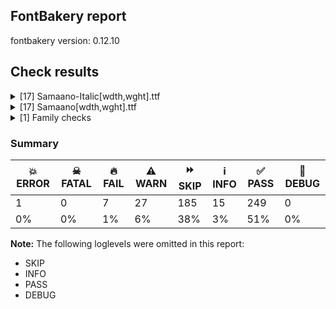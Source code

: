 ## FontBakery report

fontbakery version: 0.12.10





## Check results



<details><summary>[17] Samaano-Italic[wdth,wght].ttf</summary>
<div>
<details>
    <summary>🔥 <b>FAIL</b> STAT table has Axis Value tables? <a href="https://fontbakery.readthedocs.io/en/stable/fontbakery/checks/opentype.stat.html#"></a></summary>
    <div>







* 🔥 **FAIL** <p>STAT table has no Axis Value tables.</p>
 [code: no-axis-value-tables]



</div>
</details>

<details>
    <summary>🔥 <b>FAIL</b> Checking OS/2 usWinAscent & usWinDescent. <a href="https://fontbakery.readthedocs.io/en/stable/fontbakery/checks/universal.metrics.html#"></a></summary>
    <div>







* 🔥 **FAIL** <p>OS/2.usWinDescent value should be equal or greater than 978, but got 958 instead</p>
 [code: descent]



</div>
</details>

<details>
    <summary>🔥 <b>FAIL</b> Shapes languages in all GF glyphsets. <a href="https://fontbakery.readthedocs.io/en/stable/fontbakery/checks/googlefonts.glyphset.html#"></a></summary>
    <div>







* 🔥 **FAIL** <p>GF_Latin_Core glyphset:</p>
<table>
<thead>
<tr>
<th align="left">Language</th>
<th align="left">FAIL messages</th>
</tr>
</thead>
<tbody>
<tr>
<td align="left">nl_Latn (Dutch)</td>
<td align="left">Shaper didn't attach acutecomb to j</td>
</tr>
</tbody>
</table>
 [code: failed-language-shaping]



</div>
</details>

<details>
    <summary>🔥 <b>FAIL</b> Validate STAT particle names and values match the fallback names in GFAxisRegistry. <a href="https://fontbakery.readthedocs.io/en/stable/fontbakery/checks/googlefonts.axisregistry.html#"></a></summary>
    <div>







* 🔥 **FAIL** <p>STAT table is missing Axis Value Records</p>
 [code: missing-axis-values]



</div>
</details>

<details>
    <summary>⚠️ <b>WARN</b> Checking correctness of monospaced metadata. <a href="https://fontbakery.readthedocs.io/en/stable/fontbakery/checks/opentype.name.html#"></a></summary>
    <div>







* ⚠️ **WARN** <p>The OpenType spec recommends at <a href="https://learn.microsoft.com/en-us/typography/opentype/spec/recom#hhea-table">https://learn.microsoft.com/en-us/typography/opentype/spec/recom#hhea-table</a> that hhea.numberOfHMetrics be set to 3 but this font has 434 instead.
Please read <a href="https://github.com/fonttools/fonttools/issues/3014">https://github.com/fonttools/fonttools/issues/3014</a> to decide whether this makes sense for your font.</p>
 [code: bad-numberOfHMetrics]



</div>
</details>

<details>
    <summary>⚠️ <b>WARN</b> Check glyphs in mark glyph class are non-spacing. <a href="https://fontbakery.readthedocs.io/en/stable/fontbakery/checks/opentype.gdef.html#"></a></summary>
    <div>







* ⚠️ **WARN** <p>The following spacing glyphs may be in the GDEF mark glyph class by mistake:
glyph094D (unencoded), uni0930_uni094D.blwf (unencoded), uni0930_uni094D.rphf (unencoded), uni093A (U+093A), uni093C (U+093C), uni0945 (U+0945), uni0946 (U+0946), uni0947 (U+0947), uni0948 (U+0948), uni0951 (U+0951), uni0952 (U+0952), uni0953 (U+0953), uni0954 (U+0954), uni0955 (U+0955), uni0956 (U+0956), uni0957 (U+0957), uni0962 (U+0962) and uni0963 (U+0963)</p>
 [code: spacing-mark-glyphs]



</div>
</details>

<details>
    <summary>⚠️ <b>WARN</b> Check mark characters are in GDEF mark glyph class. <a href="https://fontbakery.readthedocs.io/en/stable/fontbakery/checks/opentype.gdef.html#"></a></summary>
    <div>







* ⚠️ **WARN** <p>The following mark characters could be in the GDEF mark glyph class:
hookabovecomb (U+0309) and uni0305 (U+0305)</p>
 [code: mark-chars]



</div>
</details>

<details>
    <summary>⚠️ <b>WARN</b> Check accent of Lcaron, dcaron, lcaron, tcaron <a href="https://fontbakery.readthedocs.io/en/stable/fontbakery/checks/universal.html#"></a></summary>
    <div>









* ⚠️ **WARN** <p>dcaron is decomposed and therefore could not be checked. Please check manually.</p>
 [code: decomposed-outline]



* ⚠️ **WARN** <p>Lcaron is decomposed and therefore could not be checked. Please check manually.</p>
 [code: decomposed-outline]



* ⚠️ **WARN** <p>lcaron is decomposed and therefore could not be checked. Please check manually.</p>
 [code: decomposed-outline]



* ⚠️ **WARN** <p>tcaron is decomposed and therefore could not be checked. Please check manually.</p>
 [code: decomposed-outline]



</div>
</details>

<details>
    <summary>⚠️ <b>WARN</b> Detect any interpolation issues in the font. <a href="https://fontbakery.readthedocs.io/en/stable/fontbakery/checks/universal.html#"></a></summary>
    <div>







* ⚠️ **WARN** <p>Interpolation issues were found in the font:</p>
<pre><code>- Contour order differs in glyph 'uni094C_uni0902.abvs': [0, 1, 2, 3, 4] in wght=700,wdth=100, [0, 1, 3, 4, 2] in wght=700,wdth=200.

- Contour 4 start point differs in glyph 'uni094C_uni0902.abvs' between location wght=700,wdth=100 and location wght=700,wdth=200

- Contour order differs in glyph 'uni094C_uni0902.abvs': [0, 1, 2, 3, 4] in wght=700,wdth=200, [0, 1, 2, 4, 3] in wght=100,wdth=100.

- Contour order differs in glyph 'uni094C_uni0902.abvs': [0, 1, 2, 3, 4] in wght=100,wdth=100, [0, 1, 3, 4, 2] in wght=100,wdth=200.

- Contour order differs in glyph 'uni0946_uni0902.abvs': [0, 1, 2, 3, 4] in wght=700,wdth=100, [0, 3, 2, 4, 1] in wght=700,wdth=200.

- Contour order differs in glyph 'uni0946_uni0902.abvs': [0, 1, 2, 3, 4] in wght=700,wdth=200, [0, 1, 2, 4, 3] in wght=100,wdth=100.

- Contour order differs in glyph 'uni0946_uni0902.abvs': [0, 1, 2, 3, 4] in wght=100,wdth=100, [0, 1, 2, 4, 3] in wght=100,wdth=200.

- Contour order differs in glyph 'uni0949_uni0902.abvs': [0, 1, 2, 3, 4, 5] in wght=700,wdth=100, [0, 1, 5, 3, 4, 2] in wght=700,wdth=200.

- Contour order differs in glyph 'uni0947_uni0902.abvs': [0, 1, 2] in wght=700,wdth=100, [0, 2, 1] in wght=700,wdth=200.

- Contour 2 start point differs in glyph 'uni0947_uni0902.abvs' between location wght=700,wdth=100 and location wght=700,wdth=200

- Contour order differs in glyph 'uni0946_uni0930_uni094D.abvs': [0, 1, 2, 3, 4, 5, 6] in wght=700,wdth=100, [4, 1, 5, 3, 6, 2, 0] in wght=700,wdth=200.

- Contour 0 start point differs in glyph 'uni0946_uni0930_uni094D.abvs' between location wght=700,wdth=100 and location wght=700,wdth=200

- Contour 0 in glyph 'uni0946_uni0930_uni094D.abvs': becomes underweight between wght=700,wdth=100 and wght=700,wdth=200.

- Contour 5 start point differs in glyph 'uni0946_uni0930_uni094D.abvs' between location wght=700,wdth=100 and location wght=700,wdth=200

- Contour 6 start point differs in glyph 'uni0946_uni0930_uni094D.abvs' between location wght=700,wdth=100 and location wght=700,wdth=200

- Contour 6 in glyph 'uni0946_uni0930_uni094D.abvs': becomes underweight between wght=700,wdth=100 and wght=700,wdth=200.

- Contour order differs in glyph 'uni0945_uni0930_uni094D.abvs': [0, 1, 2, 3, 4, 5, 6] in wght=700,wdth=100, [4, 2, 5, 3, 6, 0, 1] in wght=700,wdth=200.

- Contour 0 start point differs in glyph 'uni0945_uni0930_uni094D.abvs' between location wght=700,wdth=100 and location wght=700,wdth=200

- Contour 0 in glyph 'uni0945_uni0930_uni094D.abvs': becomes underweight between wght=700,wdth=100 and wght=700,wdth=200.

- Contour 1 start point differs in glyph 'uni0945_uni0930_uni094D.abvs' between location wght=700,wdth=100 and location wght=700,wdth=200

- Contour 1 in glyph 'uni0945_uni0930_uni094D.abvs': becomes underweight between wght=700,wdth=100 and wght=700,wdth=200.

- Contour 5 start point differs in glyph 'uni0945_uni0930_uni094D.abvs' between location wght=700,wdth=100 and location wght=700,wdth=200

- Contour 5 in glyph 'uni0945_uni0930_uni094D.abvs': becomes underweight between wght=700,wdth=100 and wght=700,wdth=200.

- Contour order differs in glyph 'uni0945_uni0902.abvs': [0, 1, 2, 3, 4] in wght=700,wdth=100, [0, 2, 3, 4, 1] in wght=700,wdth=200.

- Contour order differs in glyph 'uni0945_uni0902.abvs': [0, 1, 2, 3, 4] in wght=100,wdth=100, [0, 1, 2, 4, 3] in wght=100,wdth=200.

- Contour order differs in glyph 'Dcaron': [0, 1, 2, 3, 4, 5, 6] in wght=700,wdth=100, [0, 1, 2, 5, 4, 6, 3] in wght=700,wdth=200.

- Contour 3 start point differs in glyph 'Dcaron' between location wght=700,wdth=100 and location wght=700,wdth=200

- Contour 3 in glyph 'Dcaron': becomes underweight between wght=700,wdth=100 and wght=700,wdth=200.

- Contour 5 start point differs in glyph 'Dcaron' between location wght=700,wdth=100 and location wght=700,wdth=200

- Contour 5 in glyph 'Dcaron': becomes underweight between wght=700,wdth=100 and wght=700,wdth=200.

- Contour order differs in glyph 'Dcaron': [0, 1, 2, 3, 4, 5, 6] in wght=700,wdth=200, [0, 6, 2, 1, 4, 3, 5] in wght=100,wdth=100.

- Contour 1 in glyph 'Dcaron': becomes underweight between wght=700,wdth=200 and wght=100,wdth=100.

- Contour 5 start point differs in glyph 'Dcaron' between location wght=700,wdth=200 and location wght=100,wdth=100

- Contour 5 in glyph 'Dcaron': becomes underweight between wght=700,wdth=200 and wght=100,wdth=100.

- Contour 6 start point differs in glyph 'Dcaron' between location wght=700,wdth=200 and location wght=100,wdth=100

- Contour 6 in glyph 'Dcaron': becomes underweight between wght=700,wdth=200 and wght=100,wdth=100.

- Contour order differs in glyph 'uni0948_uni0902.abvs': [0, 1, 2, 3] in wght=700,wdth=100, [0, 2, 3, 1] in wght=700,wdth=200.

- Contour 3 start point differs in glyph 'uni0948_uni0902.abvs' between location wght=700,wdth=100 and location wght=700,wdth=200

- Contour 3 in glyph 'uni0948_uni0902.abvs': becomes underweight between wght=700,wdth=100 and wght=700,wdth=200.
</code></pre>
 [code: interpolation-issues]



</div>
</details>

<details>
    <summary>⚠️ <b>WARN</b> Check font contains no unreachable glyphs <a href="https://fontbakery.readthedocs.io/en/stable/fontbakery/checks/universal.glyphset.html#"></a></summary>
    <div>







* ⚠️ **WARN** <p>The following glyphs could not be reached by codepoint or substitution rules:</p>
<pre><code>- glyph094D

- uni0930_uni094D.abvs

- uni0930_uni094D.vatu
</code></pre>
 [code: unreachable-glyphs]



</div>
</details>

<details>
    <summary>⚠️ <b>WARN</b> Validate size, and resolution of article images, and ensure article page has minimum length and includes visual assets. <a href="https://fontbakery.readthedocs.io/en/stable/fontbakery/checks/googlefonts.article.html#"></a></summary>
    <div>







* ⚠️ **WARN** <p>Family metadata at fonts/variable does not have an article.</p>
 [code: lacks-article]



</div>
</details>

<details>
    <summary>⚠️ <b>WARN</b> Check for codepoints not covered by METADATA subsets. <a href="https://fontbakery.readthedocs.io/en/stable/fontbakery/checks/googlefonts.subsets.html#"></a></summary>
    <div>







* ⚠️ **WARN** <p>The following codepoints supported by the font are not covered by
any subsets defined in the font's metadata file, and will never
be served. You can solve this by either manually adding additional
subset declarations to METADATA.pb, or by editing the glyphset
definitions.</p>
<ul>
<li>U+02D8 BREVE: try adding one of: yi, canadian-aboriginal</li>
<li>U+02D9 DOT ABOVE: try adding one of: yi, canadian-aboriginal</li>
<li>U+02DB OGONEK: try adding one of: yi, canadian-aboriginal</li>
<li>U+0302 COMBINING CIRCUMFLEX ACCENT: try adding one of: math, cherokee, tifinagh, coptic</li>
<li>U+0305 COMBINING OVERLINE: try adding one of: coptic, math, gothic, elbasan, glagolitic</li>
<li>U+0306 COMBINING BREVE: try adding one of: tifinagh, old-permic</li>
<li>U+0307 COMBINING DOT ABOVE: try adding one of: malayalam, coptic, todhri, canadian-aboriginal, duployan, math, hebrew, tifinagh, syriac, tai-le, old-permic</li>
<li>U+030A COMBINING RING ABOVE: try adding one of: duployan, syriac</li>
<li>U+030B COMBINING DOUBLE ACUTE ACCENT: try adding one of: osage, cherokee</li>
<li>U+030C COMBINING CARON: try adding one of: cherokee, tai-le</li>
<li>U+0326 COMBINING COMMA BELOW: try adding math</li>
<li>U+0327 COMBINING CEDILLA: try adding math</li>
<li>U+0328 COMBINING OGONEK: not included in any glyphset definition</li>
<li>U+0331 COMBINING MACRON BELOW: try adding one of: cherokee, caucasian-albanian, thai, gothic, tifinagh, syriac, sunuwar</li>
<li>U+2021 DOUBLE DAGGER: try adding adlam</li>
<li>U+2030 PER MILLE SIGN: try adding adlam</li>
<li>U+FB01 LATIN SMALL LIGATURE FI: not included in any glyphset definition</li>
<li>U+FB02 LATIN SMALL LIGATURE FL: not included in any glyphset definition</li>
</ul>
<p>Or you can add the above codepoints to one of the subsets supported by the font: <code>devanagari</code>, <code>latin</code>, <code>latin-ext</code></p>
 [code: unreachable-subsetting]



</div>
</details>

<details>
    <summary>⚠️ <b>WARN</b> Ensure soft_dotted characters lose their dot when combined with marks that replace the dot. <a href="https://fontbakery.readthedocs.io/en/stable/fontbakery/checks/shaping.html#"></a></summary>
    <div>







* ⚠️ **WARN** <p>The dot of soft dotted characters used in orthographies <em>must</em> disappear in the following strings: i̊ i̋ j̀ j́ j̃ j̄ j̈ į̀ į́ į̂ į̃ į̄ į̌</p>
<p>The dot of soft dotted characters <em>should</em> disappear in other cases, for example: i̅ i̇ ỉ ǐ ị̅ ị̇ ị̉ ị̊ ị̋ ị̌ i̦̅ i̦̇ ỉ̦ i̦̊ i̦̋ ǐ̦ i̧̅ i̧̇ ỉ̧ i̧̊</p>
<p>Your font fully covers the following languages that require the soft-dotted feature: Lithuanian (Latn, 2,357,094 speakers).</p>
<p>Your font does <em>not</em> cover the following languages that require the soft-dotted feature: Basaa (Latn, 332,940 speakers), Lugbara (Latn, 2,200,000 speakers), Dii (Latn, 71,000 speakers), Avokaya (Latn, 100,000 speakers), Southern Kisi (Latn, 360,000 speakers), Dutch (Latn, 31,709,104 speakers), Vute (Latn, 21,000 speakers), Gulay (Latn, 250,478 speakers), Bafut (Latn, 158,146 speakers), Fur (Latn, 1,230,163 speakers), Bete-Bendi (Latn, 100,000 speakers), Aghem (Latn, 38,843 speakers), Ngbaka (Latn, 1,020,000 speakers), Ejagham (Latn, 120,000 speakers), South Central Banda (Latn, 244,000 speakers), Mfumte (Latn, 79,000 speakers), Mango (Latn, 77,000 speakers), Zapotec (Latn, 490,000 speakers), Nateni (Latn, 100,000 speakers), Kom (Latn, 360,685 speakers), Cicipu (Latn, 44,000 speakers), Ma’di (Latn, 584,000 speakers), Sar (Latn, 500,000 speakers), Navajo (Latn, 166,319 speakers), Ijo, Southeast (Latn, 2,471,000 speakers), Ekpeye (Latn, 226,000 speakers), Ebira (Latn, 2,200,000 speakers), Makaa (Latn, 221,000 speakers), Koonzime (Latn, 40,000 speakers), Nzakara (Latn, 50,000 speakers), Dan (Latn, 1,099,244 speakers), Ukrainian (Cyrl, 29,273,587 speakers), Belarusian (Cyrl, 10,064,517 speakers), Mundani (Latn, 34,000 speakers), Yala (Latn, 200,000 speakers), Kpelle, Guinea (Latn, 622,000 speakers), Igbo (Latn, 27,823,640 speakers).</p>
 [code: soft-dotted]



</div>
</details>

<details>
    <summary>⚠️ <b>WARN</b> Are there any misaligned on-curve points? <a href="https://fontbakery.readthedocs.io/en/stable/fontbakery/checks/outline.html#"></a></summary>
    <div>







* ⚠️ **WARN** <p>The following glyphs have on-curve points which have potentially incorrect y coordinates:</p>
<pre><code>* Eng (U+014A): X=395.0,Y=1550.0 (should be at cap-height 1548?)

* Eng (U+014A): X=1194.0,Y=1550.0 (should be at cap-height 1548?)

* uni1E4D (U+1E4D): X=663.0,Y=1550.0 (should be at cap-height 1548?)
</code></pre>
 [code: found-misalignments]



</div>
</details>

<details>
    <summary>⚠️ <b>WARN</b> Ensure variable fonts include an avar table. <a href="https://fontbakery.readthedocs.io/en/stable/fontbakery/checks/googlefonts.varfont.html#"></a></summary>
    <div>







* ⚠️ **WARN** <p>This variable font does not have an avar table.</p>
 [code: missing-avar]



</div>
</details>

<details>
    <summary>⚠️ <b>WARN</b> Ensure fonts have ScriptLangTags declared on the 'meta' table. <a href="https://fontbakery.readthedocs.io/en/stable/fontbakery/checks/googlefonts.meta.html#"></a></summary>
    <div>







* ⚠️ **WARN** <p>This font file does not have a 'meta' table.</p>
 [code: lacks-meta-table]



</div>
</details>

<details>
    <summary>⚠️ <b>WARN</b> Checking OS/2 achVendID. <a href="https://fontbakery.readthedocs.io/en/stable/fontbakery/checks/googlefonts.os2.html#"></a></summary>
    <div>







* ⚠️ **WARN** <p>OS/2 VendorID value 'anir' is not yet recognized. If you registered it recently, then it's safe to ignore this warning message. Otherwise, you should set it to your own unique 4 character code, and register it with Microsoft at <a href="https://www.microsoft.com/typography/links/vendorlist.aspx">https://www.microsoft.com/typography/links/vendorlist.aspx</a></p>
 [code: unknown]



</div>
</details>
</div>
</details>

<details><summary>[17] Samaano[wdth,wght].ttf</summary>
<div>
<details>
    <summary>💥 <b>ERROR</b> Familyname must be unique according to namecheck.fontdata.com <a href="https://fontbakery.readthedocs.io/en/stable/fontbakery/checks/googlefonts.html#"></a></summary>
    <div>







* 💥 **ERROR** <p>Failed to access: <a href="http://namecheck.fontdata.com">http://namecheck.fontdata.com</a>.
This check relies on the external service <a href="http://namecheck.fontdata.com">http://namecheck.fontdata.com</a> via the internet. While the service cannot be reached or does not respond this check is broken.</p>
<pre><code>	You can exclude this check with the command line option:
	-x com.google.fonts/check/fontdata_namecheck

	Or you can wait until the service is available again.
	If the problem persists please report this issue at: https://github.com/fonttools/fontbakery/issues

	Original error message:
	&lt;class 'requests.exceptions.ReadTimeout'&gt;
</code></pre>
 [code: namecheck-service]



</div>
</details>

<details>
    <summary>🔥 <b>FAIL</b> Checking OS/2 usWinAscent & usWinDescent. <a href="https://fontbakery.readthedocs.io/en/stable/fontbakery/checks/universal.metrics.html#"></a></summary>
    <div>







* 🔥 **FAIL** <p>OS/2.usWinDescent value should be equal or greater than 978, but got 958 instead</p>
 [code: descent]



</div>
</details>

<details>
    <summary>🔥 <b>FAIL</b> Shapes languages in all GF glyphsets. <a href="https://fontbakery.readthedocs.io/en/stable/fontbakery/checks/googlefonts.glyphset.html#"></a></summary>
    <div>







* 🔥 **FAIL** <p>GF_Latin_Core glyphset:</p>
<table>
<thead>
<tr>
<th align="left">Language</th>
<th align="left">FAIL messages</th>
</tr>
</thead>
<tbody>
<tr>
<td align="left">nl_Latn (Dutch)</td>
<td align="left">Shaper didn't attach acutecomb to j</td>
</tr>
</tbody>
</table>
 [code: failed-language-shaping]



</div>
</details>

<details>
    <summary>⚠️ <b>WARN</b> Checking correctness of monospaced metadata. <a href="https://fontbakery.readthedocs.io/en/stable/fontbakery/checks/opentype.name.html#"></a></summary>
    <div>







* ⚠️ **WARN** <p>The OpenType spec recommends at <a href="https://learn.microsoft.com/en-us/typography/opentype/spec/recom#hhea-table">https://learn.microsoft.com/en-us/typography/opentype/spec/recom#hhea-table</a> that hhea.numberOfHMetrics be set to 3 but this font has 441 instead.
Please read <a href="https://github.com/fonttools/fonttools/issues/3014">https://github.com/fonttools/fonttools/issues/3014</a> to decide whether this makes sense for your font.</p>
 [code: bad-numberOfHMetrics]



* ⚠️ **WARN** <p>Font is monospaced but 1 glyphs (0.14%) have a different width. You should check the widths of: ['ldot']</p>
 [code: mono-outliers]



</div>
</details>

<details>
    <summary>⚠️ <b>WARN</b> Check glyphs in mark glyph class are non-spacing. <a href="https://fontbakery.readthedocs.io/en/stable/fontbakery/checks/opentype.gdef.html#"></a></summary>
    <div>







* ⚠️ **WARN** <p>The following spacing glyphs may be in the GDEF mark glyph class by mistake:
acutecomb (U+0301), dotbelowcomb (U+0323), glyph094D (unencoded), gravecomb (U+0300), tildecomb (U+0303), uni0304 (U+0304), uni0306 (U+0306), uni0307 (U+0307), uni0308 (U+0308), uni030A (U+030A), uni030B (U+030B), uni030C (U+030C), uni0326 (U+0326), uni0327 (U+0327), uni0328 (U+0328), uni0331 (U+0331), uni0930_uni094D.blwf (unencoded), uni0930_uni094D.rphf (unencoded), uni093A (U+093A), uni093C (U+093C), uni0945 (U+0945), uni0946 (U+0946), uni0947 (U+0947), uni0948 (U+0948), uni0955 (U+0955), uni0956 (U+0956), uni0957 (U+0957), uni0962 (U+0962) and uni0963 (U+0963)</p>
 [code: spacing-mark-glyphs]



</div>
</details>

<details>
    <summary>⚠️ <b>WARN</b> Check mark characters are in GDEF mark glyph class. <a href="https://fontbakery.readthedocs.io/en/stable/fontbakery/checks/opentype.gdef.html#"></a></summary>
    <div>







* ⚠️ **WARN** <p>The following mark characters could be in the GDEF mark glyph class:
hookabovecomb (U+0309) and uni0305 (U+0305)</p>
 [code: mark-chars]



</div>
</details>

<details>
    <summary>⚠️ <b>WARN</b> Check accent of Lcaron, dcaron, lcaron, tcaron <a href="https://fontbakery.readthedocs.io/en/stable/fontbakery/checks/universal.html#"></a></summary>
    <div>









* ⚠️ **WARN** <p>dcaron is decomposed and therefore could not be checked. Please check manually.</p>
 [code: decomposed-outline]



* ⚠️ **WARN** <p>Lcaron is decomposed and therefore could not be checked. Please check manually.</p>
 [code: decomposed-outline]



* ⚠️ **WARN** <p>lcaron is decomposed and therefore could not be checked. Please check manually.</p>
 [code: decomposed-outline]



* ⚠️ **WARN** <p>tcaron is decomposed and therefore could not be checked. Please check manually.</p>
 [code: decomposed-outline]



</div>
</details>

<details>
    <summary>⚠️ <b>WARN</b> Detect any interpolation issues in the font. <a href="https://fontbakery.readthedocs.io/en/stable/fontbakery/checks/universal.html#"></a></summary>
    <div>







* ⚠️ **WARN** <p>Interpolation issues were found in the font:</p>
<pre><code>- Contour order differs in glyph 'uni0929_uni094D.haln': [0, 1, 2, 3, 4, 5, 6] in wght=700,wdth=100, [4, 6, 0, 1, 2, 3, 5] in wght=700,wdth=200.

- Contour order differs in glyph 'uni092D_uni094D.haln': [0, 1, 2, 3, 4, 5, 6, 7, 8, 9] in wght=700,wdth=100, [8, 9, 0, 1, 2, 3, 4, 5, 6, 7] in wght=700,wdth=200.

- Contour order differs in glyph 'uni0932_uni094D.haln': [0, 1, 2, 3, 4, 5, 6] in wght=700,wdth=100, [5, 6, 0, 1, 2, 3, 4] in wght=700,wdth=200.

- Contour order differs in glyph 'uni095A_uni094D.haln': [0, 1, 2, 3, 4, 5, 6, 7] in wght=700,wdth=100, [6, 7, 0, 1, 2, 3, 4, 5] in wght=700,wdth=200.

- Contour order differs in glyph 'uni091A_uni094D.haln': [0, 1, 2, 3, 4, 5, 6] in wght=700,wdth=100, [5, 6, 0, 1, 2, 3, 4] in wght=700,wdth=200.

- Contour order differs in glyph 'uni0926_uni094D.haln': [0, 1, 2, 3, 4, 5, 6, 7] in wght=700,wdth=100, [6, 7, 0, 1, 2, 3, 4, 5] in wght=700,wdth=200.

- Contour order differs in glyph 'uni0940_uni0902.abvs': [0, 1, 2, 3, 4] in wght=700,wdth=100, [4, 0, 1, 2, 3] in wght=700,wdth=200.

- Contour order differs in glyph 'uni094C_uni0902.abvs': [0, 1, 2, 3, 4] in wght=700,wdth=100, [4, 0, 1, 2, 3] in wght=700,wdth=200.

- Contour order differs in glyph 'uni091B_uni094D.haln': [0, 1, 2, 3, 4, 5, 6, 7, 8, 9, 10] in wght=700,wdth=100, [9, 10, 0, 1, 2, 3, 4, 5, 6, 7, 8] in wght=700,wdth=200.

- Contour order differs in glyph 'uni091C_uni094D_uni091E_uni094D': [0, 1, 2, 3, 4, 5, 6, 7] in wght=700,wdth=100, [6, 7, 0, 1, 2, 3, 4, 5] in wght=700,wdth=200.

- Contour 0 start point differs in glyph 'hbar' between location wght=700,wdth=100 and location wght=700,wdth=200

- Contour 1 start point differs in glyph 'hbar' between location wght=700,wdth=100 and location wght=700,wdth=200

- Contour 2 start point differs in glyph 'hbar' between location wght=700,wdth=100 and location wght=700,wdth=200

- Contour 3 start point differs in glyph 'hbar' between location wght=700,wdth=100 and location wght=700,wdth=200

- Contour order differs in glyph 'uni092F_uni094D.haln': [0, 1, 2, 3, 4, 5, 6] in wght=700,wdth=100, [5, 6, 0, 1, 2, 3, 4] in wght=700,wdth=200.

- Contour order differs in glyph 'uni091C_uni094D.haln': [0, 1, 2, 3, 4, 5, 6, 7] in wght=700,wdth=100, [6, 7, 0, 1, 2, 3, 4, 5] in wght=700,wdth=200.

- Contour order differs in glyph 'uni0934_uni094D.haln': [0, 1, 2, 3, 4, 5, 6, 7, 8] in wght=700,wdth=100, [6, 8, 0, 1, 2, 3, 4, 5, 7] in wght=700,wdth=200.

- Contour order differs in glyph 'uni0915_uni094D_uni0937_uni094D': [0, 1, 2, 3, 4, 5, 6, 7, 8, 9, 10] in wght=700,wdth=100, [9, 10, 0, 1, 2, 3, 4, 5, 6, 7, 8] in wght=700,wdth=200.

- Contour order differs in glyph 'uni092A_uni094D.haln': [0, 1, 2, 3, 4, 5] in wght=700,wdth=100, [4, 5, 0, 1, 2, 3] in wght=700,wdth=200.

- Contour 0 start point differs in glyph 'Hbar' between location wght=700,wdth=100 and location wght=700,wdth=200

- Contour 1 start point differs in glyph 'Hbar' between location wght=700,wdth=100 and location wght=700,wdth=200

- Contour 2 start point differs in glyph 'Hbar' between location wght=700,wdth=100 and location wght=700,wdth=200

- Contour 3 start point differs in glyph 'Hbar' between location wght=700,wdth=100 and location wght=700,wdth=200

- Contour order differs in glyph 'uni095C_uni094D.haln': [0, 1, 2, 3, 4, 5, 6, 7, 8, 9, 10] in wght=700,wdth=100, [8, 10, 0, 1, 2, 3, 4, 5, 6, 7, 9] in wght=700,wdth=200.

- Contour order differs in glyph 'uni091F_uni094D.haln': [0, 1, 2, 3, 4, 5, 6] in wght=700,wdth=100, [5, 6, 0, 1, 2, 3, 4] in wght=700,wdth=200.

- Contour order differs in glyph 'uni0933_uni094D.haln': [0, 1, 2, 3, 4, 5, 6, 7] in wght=700,wdth=100, [6, 7, 0, 1, 2, 3, 4, 5] in wght=700,wdth=200.

- Contour order differs in glyph 'uni0946_uni0902.abvs': [0, 1, 2, 3, 4] in wght=700,wdth=100, [4, 0, 1, 2, 3] in wght=700,wdth=200.

- Contour order differs in glyph 'uni0927_uni094D.haln': [0, 1, 2, 3, 4, 5, 6, 7, 8] in wght=700,wdth=100, [7, 8, 0, 1, 2, 3, 4, 5, 6] in wght=700,wdth=200.

- Contour order differs in glyph 'uni0931_uni094D.haln': [0, 1, 2, 3, 4, 5, 6] in wght=700,wdth=100, [4, 6, 0, 1, 2, 3, 5] in wght=700,wdth=200.

- Contour order differs in glyph 'uni092E_uni094D.haln': [0, 1, 2, 3, 4, 5, 6, 7] in wght=700,wdth=100, [6, 7, 0, 1, 2, 3, 4, 5] in wght=700,wdth=200.

- Contour order differs in glyph 'uni095B_uni094D.haln': [0, 1, 2, 3, 4, 5, 6, 7, 8] in wght=700,wdth=100, [7, 8, 0, 1, 2, 3, 4, 5, 6] in wght=700,wdth=200.

- Contour order differs in glyph 'uni0940_uni0930_uni094D.abvs': [0, 1, 2, 3, 4, 5, 6] in wght=700,wdth=100, [3, 4, 5, 6, 0, 1, 2] in wght=700,wdth=200.

- Contour order differs in glyph 'uni095E_uni094D.haln': [0, 1, 2, 3, 4, 5, 6, 7] in wght=700,wdth=100, [6, 7, 0, 1, 2, 3, 4, 5] in wght=700,wdth=200.

- Contour order differs in glyph 'uni0920_uni094D.haln': [0, 1, 2, 3, 4, 5, 6, 7] in wght=700,wdth=100, [6, 7, 0, 1, 2, 3, 4, 5] in wght=700,wdth=200.

- Contour order differs in glyph 'uni0949_uni0930_uni094D.abvs': [0, 1, 2, 3, 4, 5, 6, 7] in wght=700,wdth=100, [3, 4, 5, 6, 7, 0, 1, 2] in wght=700,wdth=200.

- Contour order differs in glyph 'uni0921_uni094D.haln': [0, 1, 2, 3, 4, 5, 6, 7, 8, 9] in wght=700,wdth=100, [8, 9, 0, 1, 2, 3, 4, 5, 6, 7] in wght=700,wdth=200.

- Contour order differs in glyph 'uni0936_uni094D.haln': [0, 1, 2, 3, 4, 5, 6, 7, 8] in wght=700,wdth=100, [7, 8, 0, 1, 2, 3, 4, 5, 6] in wght=700,wdth=200.

- Contour order differs in glyph 'uni094A_uni0930_uni094D.abvs': [0, 1, 2, 3, 4, 5, 6, 7] in wght=700,wdth=100, [3, 4, 5, 6, 7, 0, 1, 2] in wght=700,wdth=200.

- Contour order differs in glyph 'uni0916_uni094D.haln': [0, 1, 2, 3, 4, 5, 6, 7, 8, 9] in wght=700,wdth=100, [8, 9, 0, 1, 2, 3, 4, 5, 6, 7] in wght=700,wdth=200.

- Contour order differs in glyph 'uni0918_uni094D.haln': [0, 1, 2, 3, 4, 5, 6, 7] in wght=700,wdth=100, [6, 7, 0, 1, 2, 3, 4, 5] in wght=700,wdth=200.

- Contour order differs in glyph 'uni0930_uni094D.haln': [0, 1, 2, 3, 4, 5] in wght=700,wdth=100, [4, 5, 0, 1, 2, 3] in wght=700,wdth=200.

- Contour order differs in glyph 'uni0949_uni0902.abvs': [0, 1, 2, 3, 4, 5] in wght=700,wdth=100, [5, 0, 1, 2, 3, 4] in wght=700,wdth=200.

- Contour order differs in glyph 'uni0938_uni094D.haln': [0, 1, 2, 3, 4, 5, 6] in wght=700,wdth=100, [5, 6, 0, 1, 2, 3, 4] in wght=700,wdth=200.

- Contour order differs in glyph 'uni0939_uni094D.haln': [0, 1, 2, 3, 4, 5, 6, 7, 8, 9] in wght=700,wdth=100, [8, 9, 0, 1, 2, 3, 4, 5, 6, 7] in wght=700,wdth=200.

- Contour order differs in glyph 'uni092C_uni094D.haln': [0, 1, 2, 3, 4, 5, 6, 7] in wght=700,wdth=100, [6, 7, 0, 1, 2, 3, 4, 5] in wght=700,wdth=200.

- Contour order differs in glyph 'uni0919_uni094D.haln': [0, 1, 2, 3, 4, 5, 6, 7, 8, 9, 10] in wght=700,wdth=100, [9, 10, 0, 1, 2, 3, 4, 5, 6, 7, 8] in wght=700,wdth=200.

- Contour order differs in glyph 'uni0947_uni0902.abvs': [0, 1, 2] in wght=700,wdth=100, [2, 0, 1] in wght=700,wdth=200.

- Contour order differs in glyph 'uni0923_uni094D.haln': [0, 1, 2, 3, 4, 5, 6] in wght=700,wdth=100, [5, 6, 0, 1, 2, 3, 4] in wght=700,wdth=200.

- Contour order differs in glyph 'uni091D_uni094D.haln': [0, 1, 2, 3, 4, 5, 6, 7, 8, 9, 10] in wght=700,wdth=100, [9, 10, 0, 1, 2, 3, 4, 5, 6, 7, 8] in wght=700,wdth=200.

- Contour order differs in glyph 'uni095D_uni094D.haln': [0, 1, 2, 3, 4, 5, 6, 7, 8, 9] in wght=700,wdth=100, [7, 9, 0, 1, 2, 3, 4, 5, 6, 8] in wght=700,wdth=200.

- Contour order differs in glyph 'uni0946_uni0930_uni094D.abvs': [0, 1, 2, 3, 4, 5, 6] in wght=700,wdth=100, [3, 4, 5, 6, 0, 1, 2] in wght=700,wdth=200.

- Contour order differs in glyph 'uni094B_uni0902.abvs': [0, 1, 2, 3] in wght=700,wdth=100, [3, 0, 1, 2] in wght=700,wdth=200.

- Contour order differs in glyph 'uni094C_uni0930_uni094D.abvs': [0, 1, 2, 3, 4, 5, 6] in wght=700,wdth=100, [3, 4, 5, 6, 0, 1, 2] in wght=700,wdth=200.

- Contour order differs in glyph 'uni0945_uni0930_uni094D.abvs': [0, 1, 2, 3, 4, 5, 6] in wght=700,wdth=100, [3, 4, 5, 6, 0, 1, 2] in wght=700,wdth=200.

- Contour order differs in glyph 'uni0924_uni094D.haln': [0, 1, 2, 3, 4, 5] in wght=700,wdth=100, [4, 5, 0, 1, 2, 3] in wght=700,wdth=200.

- Contour order differs in glyph 'uni091E_uni094D.haln': [0, 1, 2, 3, 4, 5, 6, 7] in wght=700,wdth=100, [6, 7, 0, 1, 2, 3, 4, 5] in wght=700,wdth=200.

- Contour order differs in glyph 'uni0947_uni0930_uni094D.abvs': [0, 1, 2, 3, 4] in wght=700,wdth=100, [3, 4, 0, 1, 2] in wght=700,wdth=200.

- Contour order differs in glyph 'uni092B_uni094D.haln': [0, 1, 2, 3, 4, 5, 6] in wght=700,wdth=100, [5, 6, 0, 1, 2, 3, 4] in wght=700,wdth=200.

- Contour order differs in glyph 'uni0945_uni0902.abvs': [0, 1, 2, 3, 4] in wght=700,wdth=100, [4, 0, 1, 2, 3] in wght=700,wdth=200.

- Contour 0 start point differs in glyph 'endash' between location wght=700,wdth=100 and location wght=700,wdth=200

- Contour order differs in glyph 'uni0917_uni094D.haln': [0, 1, 2, 3, 4, 5, 6] in wght=700,wdth=100, [5, 6, 0, 1, 2, 3, 4] in wght=700,wdth=200.

- Contour order differs in glyph 'uni0959_uni094D.haln': [0, 1, 2, 3, 4, 5, 6, 7, 8, 9, 10] in wght=700,wdth=100, [8, 10, 0, 1, 2, 3, 4, 5, 6, 7, 9] in wght=700,wdth=200.

- Contour order differs in glyph 'uni0928_uni094D.haln': [0, 1, 2, 3, 4, 5] in wght=700,wdth=100, [4, 5, 0, 1, 2, 3] in wght=700,wdth=200.

- Contour order differs in glyph 'uni094A_uni0902.abvs': [0, 1, 2, 3, 4, 5] in wght=700,wdth=100, [5, 0, 1, 2, 3, 4] in wght=700,wdth=200.

- Contour order differs in glyph 'uni094B_uni0930_uni094D.abvs': [0, 1, 2, 3, 4, 5] in wght=700,wdth=100, [3, 4, 5, 0, 1, 2] in wght=700,wdth=200.

- Contour order differs in glyph 'uni093E_uni0930_uni094D.abvs': [0, 1, 2, 3, 4] in wght=700,wdth=100, [3, 4, 0, 1, 2] in wght=700,wdth=200.

- Contour order differs in glyph 'uni0958_uni094D.haln': [0, 1, 2, 3, 4, 5, 6, 7, 8, 9] in wght=700,wdth=100, [7, 9, 0, 1, 2, 3, 4, 5, 6, 8] in wght=700,wdth=200.

- Contour order differs in glyph 'uni0937_uni094D.haln': [0, 1, 2, 3, 4, 5, 6] in wght=700,wdth=100, [5, 6, 0, 1, 2, 3, 4] in wght=700,wdth=200.

- Contour order differs in glyph 'uni0925_uni094D.haln': [0, 1, 2, 3, 4, 5, 6, 7, 8] in wght=700,wdth=100, [7, 8, 0, 1, 2, 3, 4, 5, 6] in wght=700,wdth=200.

- Contour order differs in glyph 'uni0948_uni0902.abvs': [0, 1, 2, 3] in wght=700,wdth=100, [3, 0, 1, 2] in wght=700,wdth=200.

- Contour order differs in glyph 'uni0935_uni094D.haln': [0, 1, 2, 3, 4, 5, 6] in wght=700,wdth=100, [5, 6, 0, 1, 2, 3, 4] in wght=700,wdth=200.

- Contour order differs in glyph 'uni0915_uni094D.haln': [0, 1, 2, 3, 4, 5, 6, 7, 8] in wght=700,wdth=100, [7, 8, 0, 1, 2, 3, 4, 5, 6] in wght=700,wdth=200.

- Contour order differs in glyph 'uni0922_uni094D.haln': [0, 1, 2, 3, 4, 5, 6, 7, 8] in wght=700,wdth=100, [7, 8, 0, 1, 2, 3, 4, 5, 6] in wght=700,wdth=200.

- Contour order differs in glyph 'uni0948_uni0930_uni094D.abvs': [0, 1, 2, 3, 4, 5] in wght=700,wdth=100, [3, 4, 5, 0, 1, 2] in wght=700,wdth=200.

- Contour order differs in glyph 'uni095F_uni094D.haln': [0, 1, 2, 3, 4, 5, 6, 7] in wght=700,wdth=100, [5, 7, 0, 1, 2, 3, 4, 6] in wght=700,wdth=200.
</code></pre>
 [code: interpolation-issues]



</div>
</details>

<details>
    <summary>⚠️ <b>WARN</b> Check font contains no unreachable glyphs <a href="https://fontbakery.readthedocs.io/en/stable/fontbakery/checks/universal.glyphset.html#"></a></summary>
    <div>







* ⚠️ **WARN** <p>The following glyphs could not be reached by codepoint or substitution rules:</p>
<pre><code>- glyph094D

- uni0930_uni094D.abvs

- uni0930_uni094D.vatu
</code></pre>
 [code: unreachable-glyphs]



</div>
</details>

<details>
    <summary>⚠️ <b>WARN</b> Validate size, and resolution of article images, and ensure article page has minimum length and includes visual assets. <a href="https://fontbakery.readthedocs.io/en/stable/fontbakery/checks/googlefonts.article.html#"></a></summary>
    <div>







* ⚠️ **WARN** <p>Family metadata at fonts/variable does not have an article.</p>
 [code: lacks-article]



</div>
</details>

<details>
    <summary>⚠️ <b>WARN</b> Check for codepoints not covered by METADATA subsets. <a href="https://fontbakery.readthedocs.io/en/stable/fontbakery/checks/googlefonts.subsets.html#"></a></summary>
    <div>







* ⚠️ **WARN** <p>The following codepoints supported by the font are not covered by
any subsets defined in the font's metadata file, and will never
be served. You can solve this by either manually adding additional
subset declarations to METADATA.pb, or by editing the glyphset
definitions.</p>
<ul>
<li>U+02D8 BREVE: try adding one of: yi, canadian-aboriginal</li>
<li>U+02D9 DOT ABOVE: try adding one of: yi, canadian-aboriginal</li>
<li>U+02DB OGONEK: try adding one of: yi, canadian-aboriginal</li>
<li>U+0302 COMBINING CIRCUMFLEX ACCENT: try adding one of: math, cherokee, tifinagh, coptic</li>
<li>U+0305 COMBINING OVERLINE: try adding one of: coptic, math, gothic, elbasan, glagolitic</li>
<li>U+0306 COMBINING BREVE: try adding one of: tifinagh, old-permic</li>
<li>U+0307 COMBINING DOT ABOVE: try adding one of: malayalam, coptic, todhri, canadian-aboriginal, duployan, math, hebrew, tifinagh, syriac, tai-le, old-permic</li>
<li>U+030A COMBINING RING ABOVE: try adding one of: duployan, syriac</li>
<li>U+030B COMBINING DOUBLE ACUTE ACCENT: try adding one of: osage, cherokee</li>
<li>U+030C COMBINING CARON: try adding one of: cherokee, tai-le</li>
<li>U+0326 COMBINING COMMA BELOW: try adding math</li>
<li>U+0327 COMBINING CEDILLA: try adding math</li>
<li>U+0328 COMBINING OGONEK: not included in any glyphset definition</li>
<li>U+0331 COMBINING MACRON BELOW: try adding one of: cherokee, caucasian-albanian, thai, gothic, tifinagh, syriac, sunuwar</li>
<li>U+2021 DOUBLE DAGGER: try adding adlam</li>
<li>U+2030 PER MILLE SIGN: try adding adlam</li>
<li>U+FB01 LATIN SMALL LIGATURE FI: not included in any glyphset definition</li>
<li>U+FB02 LATIN SMALL LIGATURE FL: not included in any glyphset definition</li>
</ul>
<p>Or you can add the above codepoints to one of the subsets supported by the font: <code>devanagari</code>, <code>latin</code>, <code>latin-ext</code></p>
 [code: unreachable-subsetting]



</div>
</details>

<details>
    <summary>⚠️ <b>WARN</b> Ensure soft_dotted characters lose their dot when combined with marks that replace the dot. <a href="https://fontbakery.readthedocs.io/en/stable/fontbakery/checks/shaping.html#"></a></summary>
    <div>







* ⚠️ **WARN** <p>The dot of soft dotted characters used in orthographies <em>must</em> disappear in the following strings: i̊ i̋ j̀ j́ j̃ j̄ j̈ į̀ į́ į̂ į̃ į̄ į̌</p>
<p>The dot of soft dotted characters <em>should</em> disappear in other cases, for example: i̅ i̇ ỉ ǐ ị̅ ị̇ ị̉ ị̊ ị̋ ị̌ i̦̅ i̦̇ ỉ̦ i̦̊ i̦̋ ǐ̦ i̧̅ i̧̇ ỉ̧ i̧̊</p>
<p>Your font fully covers the following languages that require the soft-dotted feature: Lithuanian (Latn, 2,357,094 speakers).</p>
<p>Your font does <em>not</em> cover the following languages that require the soft-dotted feature: Basaa (Latn, 332,940 speakers), Lugbara (Latn, 2,200,000 speakers), Dii (Latn, 71,000 speakers), Avokaya (Latn, 100,000 speakers), Southern Kisi (Latn, 360,000 speakers), Dutch (Latn, 31,709,104 speakers), Vute (Latn, 21,000 speakers), Gulay (Latn, 250,478 speakers), Bafut (Latn, 158,146 speakers), Fur (Latn, 1,230,163 speakers), Bete-Bendi (Latn, 100,000 speakers), Aghem (Latn, 38,843 speakers), Ngbaka (Latn, 1,020,000 speakers), Ejagham (Latn, 120,000 speakers), South Central Banda (Latn, 244,000 speakers), Mfumte (Latn, 79,000 speakers), Mango (Latn, 77,000 speakers), Zapotec (Latn, 490,000 speakers), Nateni (Latn, 100,000 speakers), Kom (Latn, 360,685 speakers), Cicipu (Latn, 44,000 speakers), Ma’di (Latn, 584,000 speakers), Sar (Latn, 500,000 speakers), Navajo (Latn, 166,319 speakers), Ijo, Southeast (Latn, 2,471,000 speakers), Ekpeye (Latn, 226,000 speakers), Ebira (Latn, 2,200,000 speakers), Makaa (Latn, 221,000 speakers), Koonzime (Latn, 40,000 speakers), Nzakara (Latn, 50,000 speakers), Dan (Latn, 1,099,244 speakers), Ukrainian (Cyrl, 29,273,587 speakers), Belarusian (Cyrl, 10,064,517 speakers), Mundani (Latn, 34,000 speakers), Yala (Latn, 200,000 speakers), Kpelle, Guinea (Latn, 622,000 speakers), Igbo (Latn, 27,823,640 speakers).</p>
 [code: soft-dotted]



</div>
</details>

<details>
    <summary>⚠️ <b>WARN</b> Are there any misaligned on-curve points? <a href="https://fontbakery.readthedocs.io/en/stable/fontbakery/checks/outline.html#"></a></summary>
    <div>







* ⚠️ **WARN** <p>The following glyphs have on-curve points which have potentially incorrect y coordinates:</p>
<pre><code>* Eng (U+014A): X=112.0,Y=1550.0 (should be at cap-height 1548?)

* Eng (U+014A): X=911.0,Y=1550.0 (should be at cap-height 1548?)

* uni0162 (U+0162): X=862.0,Y=-617.0 (should be at descender -615?)

* uni0162 (U+0162): X=710.0,Y=-617.0 (should be at descender -615?)

* uni01C4 (U+01C4): X=213.0,Y=1550.0 (should be at cap-height 1548?)

* uni01C4 (U+01C4): X=213.0,Y=1549.0 (should be at cap-height 1548?)

* uni01C4 (U+01C4): X=132.0,Y=1549.0 (should be at cap-height 1548?)

* uni01C5 (U+01C5): X=214.0,Y=1550.0 (should be at cap-height 1548?)

* uni01C5 (U+01C5): X=214.0,Y=1549.0 (should be at cap-height 1548?)

* uni01C5 (U+01C5): X=133.0,Y=1549.0 (should be at cap-height 1548?)
</code></pre>
 [code: found-misalignments]



</div>
</details>

<details>
    <summary>⚠️ <b>WARN</b> Check the direction of the outermost contour in each glyph <a href="https://fontbakery.readthedocs.io/en/stable/fontbakery/checks/outline.html#"></a></summary>
    <div>







* ⚠️ **WARN** <p>The following glyphs have a counter-clockwise outer contour:</p>
<pre><code>* Hbar (U+0126) has a counter-clockwise outer contour

* Hbar (U+0126) has a counter-clockwise outer contour

* Hbar (U+0126) has a counter-clockwise outer contour

* Hbar (U+0126) has a counter-clockwise outer contour

* endash (U+2013) has a counter-clockwise outer contour

* hbar (U+0127) has a counter-clockwise outer contour

* hbar (U+0127) has a counter-clockwise outer contour

* hbar (U+0127) has a counter-clockwise outer contour

* hbar (U+0127) has a counter-clockwise outer contour
</code></pre>
 [code: ccw-outer-contour]



</div>
</details>

<details>
    <summary>⚠️ <b>WARN</b> Ensure variable fonts include an avar table. <a href="https://fontbakery.readthedocs.io/en/stable/fontbakery/checks/googlefonts.varfont.html#"></a></summary>
    <div>







* ⚠️ **WARN** <p>This variable font does not have an avar table.</p>
 [code: missing-avar]



</div>
</details>

<details>
    <summary>⚠️ <b>WARN</b> Ensure fonts have ScriptLangTags declared on the 'meta' table. <a href="https://fontbakery.readthedocs.io/en/stable/fontbakery/checks/googlefonts.meta.html#"></a></summary>
    <div>







* ⚠️ **WARN** <p>This font file does not have a 'meta' table.</p>
 [code: lacks-meta-table]



</div>
</details>

<details>
    <summary>⚠️ <b>WARN</b> Checking OS/2 achVendID. <a href="https://fontbakery.readthedocs.io/en/stable/fontbakery/checks/googlefonts.os2.html#"></a></summary>
    <div>







* ⚠️ **WARN** <p>OS/2 VendorID value 'anir' is not yet recognized. If you registered it recently, then it's safe to ignore this warning message. Otherwise, you should set it to your own unique 4 character code, and register it with Microsoft at <a href="https://www.microsoft.com/typography/links/vendorlist.aspx">https://www.microsoft.com/typography/links/vendorlist.aspx</a></p>
 [code: unknown]



</div>
</details>
</div>
</details>

<details><summary>[1] Family checks</summary>
<div>
<details>
    <summary>🔥 <b>FAIL</b> Ensure VFs have 'ital' STAT axis. <a href="https://fontbakery.readthedocs.io/en/stable/fontbakery/checks/opentype.stat.html#"></a></summary>
    <div>







* 🔥 **FAIL** <p>Font Samaano[wdth,wght].ttf is missing an 'ital' axis.</p>
 [code: missing-ital-axis]



* 🔥 **FAIL** <p>Font Samaano-Italic[wdth,wght].ttf is missing an 'ital' axis.</p>
 [code: missing-ital-axis]



</div>
</details>
</div>
</details>




### Summary

| 💥 ERROR | ☠ FATAL | 🔥 FAIL | ⚠️ WARN | ⏩ SKIP | ℹ️ INFO | ✅ PASS | 🔎 DEBUG | 
| ---|---|---|---|---|---|---|---|
| 1 | 0 | 7 | 27 | 185 | 15 | 249 | 0 | 
| 0% | 0% | 1% | 6% | 38% | 3% | 51% | 0% | 



**Note:** The following loglevels were omitted in this report:


* SKIP
* INFO
* PASS
* DEBUG
